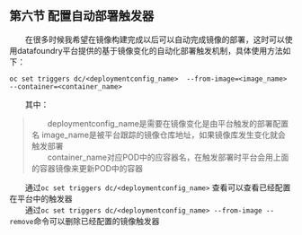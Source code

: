 ##  第六节 配置自动部署触发器
　　在很多时候我希望在镜像构建完成以后可以自动完成镜像的部署，这时可以使用datafoundry平台提供的基于镜像变化的自动化部署触发机制，具体使用方法如下：
```
oc set triggers dc/<deploymentconfig_name>  --from-image=<image_name> --container=<container_name>
```
　　其中：  
>  　　deploymentconfig_name是需要在镜像变化是由平台触发的部署配置名
  image_name是被平台跟踪的镜像仓库地址，如果镜像库发生变化就会触发部署   
  　　container_name对应POD中的应容器名，在触发部署时平台会用上面的容器镜像来更新POD中的容器   

  　　通过`oc set triggers dc/<deploymentconfig_name>`  查看可以查看已经配置在平台中的触发器  
　　通过`oc set triggers dc/<deploymentconfig_name> --from-image --remove`命令可以删除已经配置的镜像触发器